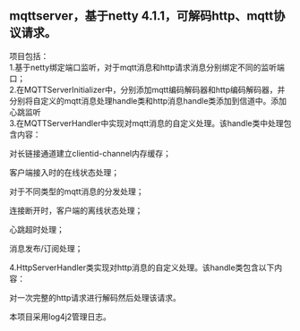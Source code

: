 
mqttserver，基于netty 4.1.1，可解码http、mqtt协议请求。
----
项目包括：<br>
1.基于netty绑定端口监听，对于mqtt消息和http请求消息分别绑定不同的监听端口；<br>
2.在MQTTServerInitializer中，分别添加mqtt编码解码器和http编码解码器，并分别将自定义的mqtt消息处理handle类和http消息handle类添加到信道中。添加心跳监听<br>
3.在MQTTServerHandler中实现对mqtt消息的自定义处理。该handle类中处理包含内容：<br>

对长链接通道建立clientid-channel内存缓存；<br>

客户端接入时的在线状态处理；<br>

对于不同类型的mqtt消息的分发处理；<br>

连接断开时，客户端的离线状态处理；<br>

心跳超时处理；<br>

消息发布/订阅处理；<br>

4.HttpServerHandler类实现对http消息的自定义处理。该handle类包含以下内容：<br>

对一次完整的http请求进行解码然后处理该请求。<br>

本项目采用log4j2管理日志。


